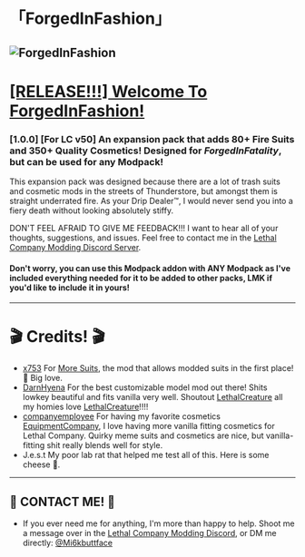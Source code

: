 # 「ForgedInFashion」
![ForgedInFashion](https://github.com/Mi6kbuttface/ForgedInFashion/blob/main/ForgedInFashionMkII.gif?raw=true)
---
# <ins>[RELEASE!!!] Welcome To ForgedInFashion!</ins>
### [1.0.0] [For LC v50] An expansion pack that adds **80+ Fire Suits** and **350+ Quality Cosmetics!** Designed for ***ForgedInFatality***, but can be used for any Modpack!

This expansion pack was designed because there are a lot of trash suits and cosmetic mods in the streets of Thunderstore, but amongst them is straight underrated fire. As your Drip Dealer™, I would never send you into a fiery death without looking absolutely stiffy. 

DON'T FEEL AFRAID TO GIVE ME FEEDBACK!!! I want to hear all of your thoughts, suggestions, and issues. Feel free to contact me in the [Lethal Company Modding Discord Server](https://discord.com/channels/1168655651455639582/1225622177970257961).
#### **Don't worry, you can use this Modpack addon with ANY Modpack as I've included everything needed for it to be added to other packs, LMK if you'd like to include it in yours!**
---
# 🎬 Credits! 🎬 
- [x753](https://thunderstore.io/c/lethal-company/p/x753/?q=&ordering=most-downloaded&section=mods&nsfw=on&deprecated=on) For [More Suits](https://thunderstore.io/c/lethal-company/p/x753/More_Suits/), the mod that allows modded suits in the first place! 💜 Big love.
- [DarnHyena](https://thunderstore.io/c/lethal-company/p/DarnHyena/?q=&ordering=most-downloaded&section=asset-replacements&nsfw=on&deprecated=on) For the best customizable model mod out there! Shits lowkey beautiful and fits vanilla very well. Shoutout [LethalCreature](https://thunderstore.io/c/lethal-company/p/DarnHyena/LethalCreature/) all my homies love [LethalCreature](https://thunderstore.io/c/lethal-company/p/DarnHyena/LethalCreature/)!!!!
- [companyemployee](https://thunderstore.io/c/lethal-company/p/companyemployee/?q=&ordering=most-downloaded&section=mods&nsfw=on&deprecated=on) For having my favorite cosmetics [EquipmentCompany](https://thunderstore.io/c/lethal-company/p/companyemployee/EquipmentCompany/), I love having more vanilla fitting cosmetics for Lethal Company. Quirky meme suits and cosmetics are nice, but vanilla-fitting shit really blends well for style.
- J.e.s.t My poor lab rat that helped me test all of this. Here is some cheese 🧀.

---
## 🔗 CONTACT ME! 🔗
- If you ever need me for anything, I'm more than happy to help. Shoot me a message over in the [Lethal Company Modding Discord](https://discord.com/channels/1168655651455639582/1225622177970257961), or DM me directly: [@Mi6kbuttface](https://discordapp.com/users/753382823557070970)
